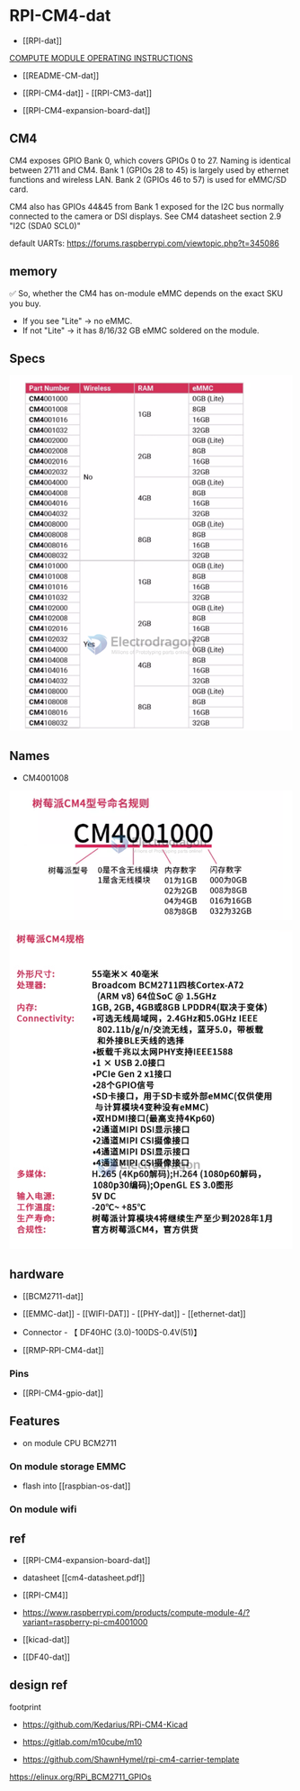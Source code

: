 

# RPI-CM4-dat

- [[RPI-dat]]

[COMPUTE MODULE OPERATING INSTRUCTIONS](https://www.farnell.com/datasheets/1830506.pdf)

- [[README-CM-dat]]


- [[RPI-CM4-dat]] - [[RPI-CM3-dat]]

- [[RPI-CM4-expansion-board-dat]]

## CM4 

CM4 exposes GPIO Bank 0, which covers GPIOs 0 to 27. Naming is identical between 2711 and CM4.
Bank 1 (GPIOs 28 to 45) is largely used by ethernet functions and wireless LAN.
Bank 2 (GPIOs 46 to 57) is used for eMMC/SD card.

CM4 also has GPIOs 44&45 from Bank 1 exposed for the I2C bus normally connected to the camera or DSI displays. See CM4 datasheet section 2.9 "I2C (SDA0 SCL0)"


default UARTs: https://forums.raspberrypi.com/viewtopic.php?t=345086


## memory 

✅ So, whether the CM4 has on-module eMMC depends on the exact SKU you buy.

- If you see "Lite" → no eMMC.
- If not "Lite" → it has 8/16/32 GB eMMC soldered on the module.



## Specs 

![](2023-10-27-16-47-11.png)

## Names 

- CM4001008

![](2023-10-27-16-47-35.png)

![](2023-10-27-16-46-54.png)



## hardware 

- [[BCM2711-dat]]

- [[EMMC-dat]] - [[WIFI-DAT]] - [[PHY-dat]] - [[ethernet-dat]]

- Connector - 【 DF40HC (3.0)-100DS-0.4V(51)】

- [[RMP-RPI-CM4-dat]]

### Pins 

- [[RPI-CM4-gpio-dat]]


## Features 

- on module CPU BCM2711 

### On module storage EMMC 

- flash into [[raspbian-os-dat]]

### On module wifi 

## ref 

- [[RPI-CM4-expansion-board-dat]]

- datasheet [[cm4-datasheet.pdf]]

- [[RPI-CM4]]

- https://www.raspberrypi.com/products/compute-module-4/?variant=raspberry-pi-cm4001000

- [[kicad-dat]]

- [[DF40-dat]]


## design ref 

footprint 

- https://github.com/Kedarius/RPi-CM4-Kicad

- https://gitlab.com/m10cube/m10

- https://github.com/ShawnHymel/rpi-cm4-carrier-template


https://elinux.org/RPi_BCM2711_GPIOs